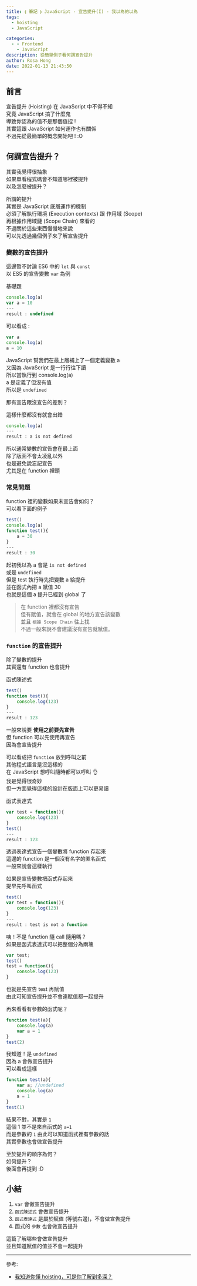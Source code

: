 ```yaml
---
title: ⟬ 筆記 ⟭ JavaScript - 宣告提升(I) - 我以為的以為
tags:
  - hoisting
  - JavaScript

categories:
  - - Frontend
    - JavaScript
description: 從簡單例子看何謂宣告提升
author: Rosa Hong
date: 2022-01-13 21:43:50
---
```



## 前言
宣告提升 (Hoisting) 在 JavaScript 中不得不知     
究竟 JavaScript 搞了什麼鬼  
導致你認為的值不是那個值捏 !  
其實這跟 JavaScript 如何運作也有關係   
不過先從最簡單的概念開始吧 ! :O

## 何謂宣告提升？
其實我覺得很抽象  
如果單看程式碼會不知道哪裡被提升  
以及怎麼被提升？  

所謂的提升  
其實是 JavaScript 底層運作的機制  
必須了解執行環境 (Execution contexts) 跟 作用域 (Scope)   
再根據作用域鏈 (Scope Chain) 來看的   
不過關於這些東西慢慢地來說     
可以先透過幾個例子來了解宣告提升    

### 變數的宣告提升
這邊暫不討論 ES6 中的 `let` 與 `const`  
以 ES5 的宣告變數 `var` 為例

基礎題
```javascript
console.log(a)
var a = 10
---
result : undefined
```
可以看成 : 
```javascript
var a 
console.log(a)
a = 10
```
JavaScript 幫我們在最上層補上了一個定義變數 a  
又因為 JavaScript 是一行行往下讀  
所以當執行到 console.log(a)  
a 是定義了但沒有值  
所以是 `undefined`  

那有宣告跟沒宣告的差別？  

這樣什麼都沒有就會出錯
```javascript
console.log(a)
---
result : a is not defined
```
所以通常變數的宣告會在最上面  
除了版面不會太凌亂以外  
也是避免說忘記宣告  
尤其是在 function 裡頭  

### 常見問題 
function 裡的變數如果未宣告會如何？  
可以看下面的例子  

```javascript
test()
console.log(a)
function test(){
	a = 30
}
---
result : 30
```
起初我以為 a 會是 `is not defined`  
或是 `undefined`   
但是 test 執行時先把變數 a 給提升  
並在函式內把 a 賦值 30  
也就是這個 a 提升已經到 global 了   

> 在 function 裡都沒有宣告  
> 但有賦值，就會在 global 的地方宣告該變數    
> 並且 `根據 Scope Chain` 往上找  
> 不過一般來說不會建議沒有宣告就賦值。
	
### `function` 的宣告提升
除了變數的提升  
其實還有 function 也會提升  
 
函式陳述式
```javascript
test()
function test(){		
    console.log(123)
}
---
result : 123
```
一般來說要 **使用之前要先宣告**  
但 function 可以先使用再宣告  
因為會宣告提升    

可以看成把 `function` 放到呼叫之前    
其他程式語言是沒這樣的  
在 JavaScript 想呼叫隨時都可以呼叫 👌  
我是覺得很奇妙  
但一方面覺得這樣的設計在版面上可以更易讀   

函式表達式  
```javascript
var test = function(){
	console.log(123)
}
test()
---
result : 123
```
透過表達式宣告一個變數將 function 存起來  
這邊的 function 是一個沒有名字的匿名函式   
一般來說會這樣執行  

如果是宣告變數把函式存起來  
提早先呼叫函式
```javascript
test()
var test = function(){
	console.log(123)
}
---
result : test is not a function
```
咦！不是 function 隨 call 隨用嗎？  
如果是函式表達式可以把整個分為兩塊  
```javascript 
var test;
test()
test = function(){
    console.log(123)
}
```
也就是先宣告 test 再賦值  
由此可知宣告提升並不會連賦值都一起提升  

再來看看有參數的函式呢？
```javascript 
function test(a){
    console.log(a)
    var a = 1
}
test(2)
```
我知道！是 `undefined`  
因為 a 會做宣告提升   
可以看成這樣 

```javascript 
function test(a){
    var a; //undefined
    console.log(a)
    a = 1
}
test(1)
```
結果不對，其實是 `1`  
這個 1 並不是來自函式的 `a=1`  
而是參數的 `1`
由此可以知道函式裡有參數的話    
其實參數也會做宣告提升    

至於提升的順序為何？  
如何提升？  
後面會再提到 :D
   
## 小結
1. `var` 會做宣告提升  
2. `函式陳述式` 會做宣告提升  
3. `函式表達式` 是屬於賦值 (等號右邊)，不會做宣告提升  
4. 函式的 `參數` 也會做宣告提升

這篇了解哪些會做宣告提升  
並且知道賦值的值並不會一起提升  
  

---
參考:
- [我知道你懂 hoisting，可是你了解到多深？](https://blog.techbridge.cc/2018/11/10/javascript-hoisting)
 
  


